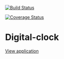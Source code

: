 [![Build Status](https://travis-ci.com/turkaytunc/digital-clock.svg?branch=main)](https://travis-ci.com/turkaytunc/digital-clock)

[![Coverage Status](https://coveralls.io/repos/github/turkaytunc/digital-clock/badge.svg)](https://coveralls.io/github/turkaytunc/digital-clock)

# Digital-clock

[View application](https://turkaytunc.github.io/digital-clock/)
